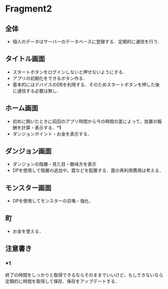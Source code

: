 # Fragment2

## 全体

- 個人のデータはサーバーのデータベースに登録する．定期的に通信を行う．

## タイトル画面

- スタートボタンをログインしないと押せないようにする．
- アプリの初期化をできるボタン作る．
- 基本的にはデバイスのDBを利用する．そのためスタートボタンを押した後に通信する必要は無し．

## ホーム画面

- 初めに開いたときに前回のアプリ時間から今の時間の差によって，放置の報酬を計算・表示する．***1**
- ダンジョンポイント・お金を表示する．

## ダンジョン画面

- ダンジョンの階層・見た目・敵味方を表示
- DPを使用して階層の追加や，罠などを配置する．罠の再利用費用は考える．

## モンスター画面

- DPを使用してモンスターの召喚・強化．

## 町

- お金を使える．

## 注意書き

### *1

終了の時間をしっかりと取得できるならそのままでいいけど，もしできないなら定期的に時間を取得して保存．保存をアップデートする．
